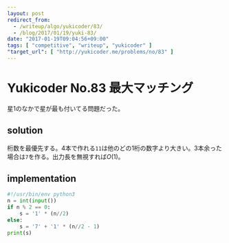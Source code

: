 ```yaml
---
layout: post
redirect_from:
  - /writeup/algo/yukicoder/83/
  - /blog/2017/01/19/yuki-83/
date: "2017-01-19T09:04:56+09:00"
tags: [ "competitive", "writeup", "yukicoder" ]
"target_url": [ "http://yukicoder.me/problems/no/83" ]
---
```


# Yukicoder No.83 最大マッチング

星$1$のなかで星が最も付いてる問題だった。

## solution

桁数を最優先する。$4$本で作れる`11`は他のどの$1$桁の数字より大きい。$3$本余った場合は`7`を作る。出力長を無視すれば$O(1)$。

## implementation

``` python
#!/usr/bin/env python3
n = int(input())
if n % 2 == 0:
    s = '1' * (n//2)
else:
    s = '7' + '1' * (n//2 - 1)
print(s)
```

